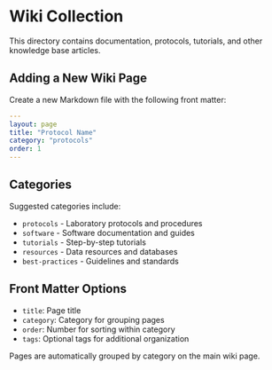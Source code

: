 # Wiki Collection

This directory contains documentation, protocols, tutorials, and other knowledge base articles.

## Adding a New Wiki Page

Create a new Markdown file with the following front matter:

```yaml
---
layout: page
title: "Protocol Name"
category: "protocols"
order: 1
---
```

## Categories

Suggested categories include:
- `protocols` - Laboratory protocols and procedures
- `software` - Software documentation and guides
- `tutorials` - Step-by-step tutorials
- `resources` - Data resources and databases
- `best-practices` - Guidelines and standards

## Front Matter Options

- `title`: Page title
- `category`: Category for grouping pages
- `order`: Number for sorting within category
- `tags`: Optional tags for additional organization

Pages are automatically grouped by category on the main wiki page.
